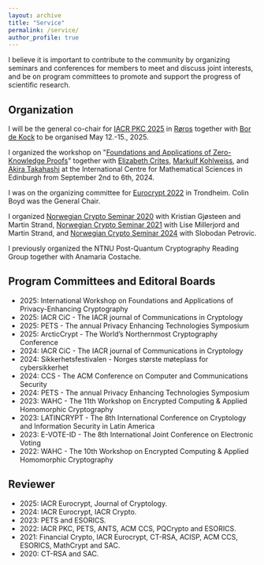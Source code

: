 ```yaml
---
layout: archive
title: "Service"
permalink: /service/
author_profile: true
---
```


I believe it is important to contribute to the community by organizing seminars and conferences for members to meet and discuss joint interests, and be on program committees to promote and support the progress of scientific research.

## Organization

I will be the general co-chair for [IACR PKC 2025](https://pkc.iacr.org/2025) in [Røros](https://www.visitnorway.com/places-to-go/trondelag/roros) together with [Bor de Kock](https://bordekock.nl) to be organised May 12.-15., 2025.

I organized the workshop on "[Foundations and Applications of Zero-Knowledge Proofs](https://www.icms.org.uk/ZeroKnowledgeProofs)" together with [Elizabeth Crites](https://elizabeth-crites.github.io/), [Markulf Kohlweiss](https://homepages.inf.ed.ac.uk/mkohlwei), and [Akira Takahashi](https://akiratk0355.github.io/) at the International Centre for Mathematical Sciences in Edinburgh from September 2nd to 6th, 2024.

I was on the organizing committee for [Eurocrypt 2022](https://eurocrypt.iacr.org/2022) in Trondheim. Colin Boyd was the General Chair.

I organized [Norwegian Crypto Seminar 2020](https://wiki.math.ntnu.no/nks/nks20) with Kristian Gjøsteen and Martin Strand, [Norwegian Crypto Seminar 2021](https://wiki.math.ntnu.no/nks/nks21) with Lise Millerjord and Martin Strand, and [Norwegian Crypto Seminar 2024](https://wiki.math.ntnu.no/nks/nks24) with Slobodan Petrovic.

I previously organized the NTNU Post-Quantum Cryptography Reading Group together with Anamaria Costache.

## Program Committees and Editoral Boards

- 2025: International Workshop on Foundations and Applications of Privacy-Enhancing Cryptography
- 2025: IACR CiC - The IACR journal of Communications in Cryptology
- 2025: PETS - The annual Privacy Enhancing Technologies Symposium
- 2025: ArcticCrypt - The World’s Northernmost Cryptography Conference 
- 2024: IACR CiC - The IACR journal of Communications in Cryptology
- 2024: Sikkerhetsfestivalen - Norges største møteplass for cybersikkerhet
- 2024: CCS - The ACM Conference on Computer and Communications Security 
- 2024: PETS - The annual Privacy Enhancing Technologies Symposium
- 2023: WAHC - The 11th Workshop on Encrypted Computing & Applied Homomorphic Cryptography
- 2023: LATINCRYPT - The 8th International Conference on Cryptology and Information Security in Latin America
- 2023: E-VOTE-ID - The 8th International Joint Conference on Electronic Voting
- 2022: WAHC - The 10th Workshop on Encrypted Computing & Applied Homomorphic Cryptography

## Reviewer

- 2025: IACR Eurocrypt, Journal of Cryptology.
- 2024: IACR Eurocrypt, IACR Crypto.
- 2023: PETS and ESORICS.
- 2022: IACR PKC, PETS, ANTS, ACM CCS, PQCrypto and ESORICS.
- 2021: Financial Crypto, IACR Eurocrypt, CT-RSA, ACISP, ACM CCS, ESORICS, MathCrypt and SAC.
- 2020: CT-RSA and SAC.
 